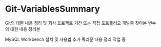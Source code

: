 # Git-VariablesSummary

Git의 대한 내용 정리 및 회사 프로젝트 기간 또는 직접 포트폴리오 개발중 찾아본 변수의 대한 내용 정리본

MySQL Workbench 설치 및 사용법 추가 쿼리문 내용 정리 작업 중
